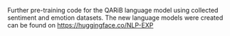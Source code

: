 Further pre-training code for the QARiB language model using collected sentiment and emotion datasets.
The new language models were created can be found on https://huggingface.co/NLP-EXP 
